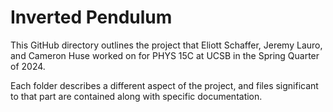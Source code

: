 # Inverted Pendulum

This GitHub directory outlines the project that Eliott Schaffer, Jeremy Lauro, and Cameron Huse worked on for PHYS 15C at UCSB in the Spring Quarter of 2024. 

Each folder describes a different aspect of the project, and files significant to that part are contained along with specific documentation.
